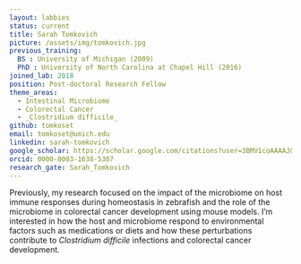 ```yaml
---
layout: labbies
status: current
title: Sarah Tomkovich
picture: /assets/img/tomkovich.jpg
previous_training:
  BS : University of Michigan (2009)
  PhD : University of North Carolina at Chapel Hill (2016)
joined_lab: 2018
position: Post-doctoral Research Fellow
theme_areas:
  - Intestinal Microbiome
  - Colorectal Cancer
  - _Clostridium difficile_
github: tomkoset
email: tomkoset@umich.edu
linkedin: sarah-tomkovich
google_scholar: https://scholar.google.com/citations?user=3BMV1coAAAAJ&hl=en&oi=ao
orcid: 0000-0003-1638-5307
research_gate: Sarah_Tomkovich
---
```

Previously, my research focused on the impact of the microbiome on host immune responses during homeostasis in zebrafish and the role of the microbiome in colorectal cancer development using mouse models. I’m interested in how the host and microbiome respond to environmental factors such as medications or diets and how these perturbations contribute to *Clostridium difficile* infections and colorectal cancer development.
